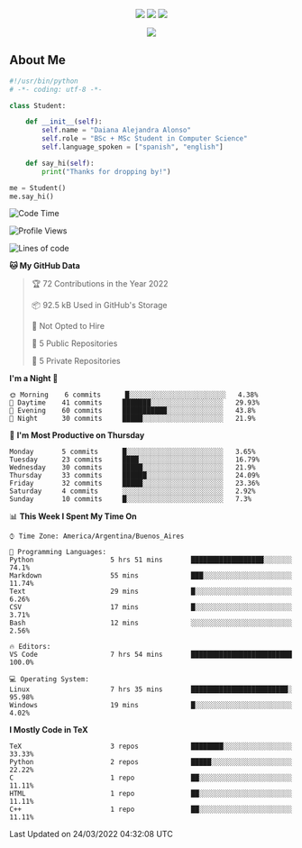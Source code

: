 <p align="center"> 
    <img src="https://badges.pufler.dev/visits/daianalonso/daianalonso?color=0077b5"/>
    <img src="https://badges.pufler.dev/years/daianalonso?color=0077b5"/>
    <img src="https://badges.pufler.dev/commits/monthly/daianalonso?color=0077b5"/>
</p>


<p align="center">   
  <a href="https://linkedin.com/in/daianalonso" target="_blank"><img src="https://img.shields.io/badge/-LinkedIn-0D1117?style=for-the-badge&logo=linkedin&logoColor=0078D4"></a>
    <!--https://dev.to/envoy_/150-badges-for-github-pnk-->
</p>

## About Me

```python
#!/usr/bin/python
# -*- coding: utf-8 -*-

class Student:

    def __init__(self):
        self.name = "Daiana Alejandra Alonso"
        self.role = "BSc + MSc Student in Computer Science"
        self.language_spoken = ["spanish", "english"]

    def say_hi(self):
        print("Thanks for dropping by!")

me = Student()
me.say_hi()
```

<!--START_SECTION:waka-->
![Code Time](http://img.shields.io/badge/Code%20Time-9%20hrs%2020%20mins-blue)

![Profile Views](http://img.shields.io/badge/Profile%20Views-113-blue)

![Lines of code](https://img.shields.io/badge/From%20Hello%20World%20I%27ve%20Written-570%20Thousand%20lines%20of%20code-blue)

**🐱 My GitHub Data** 

> 🏆 72 Contributions in the Year 2022
 > 
> 📦 92.5 kB Used in GitHub's Storage 
 > 
> 🚫 Not Opted to Hire
 > 
> 📜 5 Public Repositories 
 > 
> 🔑 5 Private Repositories  
 > 
**I'm a Night 🦉** 

```text
🌞 Morning    6 commits      █░░░░░░░░░░░░░░░░░░░░░░░░   4.38% 
🌆 Daytime    41 commits     ███████░░░░░░░░░░░░░░░░░░   29.93% 
🌃 Evening    60 commits     ███████████░░░░░░░░░░░░░░   43.8% 
🌙 Night      30 commits     █████░░░░░░░░░░░░░░░░░░░░   21.9%

```
📅 **I'm Most Productive on Thursday** 

```text
Monday       5 commits      █░░░░░░░░░░░░░░░░░░░░░░░░   3.65% 
Tuesday      23 commits     ████░░░░░░░░░░░░░░░░░░░░░   16.79% 
Wednesday    30 commits     █████░░░░░░░░░░░░░░░░░░░░   21.9% 
Thursday     33 commits     ██████░░░░░░░░░░░░░░░░░░░   24.09% 
Friday       32 commits     █████░░░░░░░░░░░░░░░░░░░░   23.36% 
Saturday     4 commits      ░░░░░░░░░░░░░░░░░░░░░░░░░   2.92% 
Sunday       10 commits     █░░░░░░░░░░░░░░░░░░░░░░░░   7.3%

```


📊 **This Week I Spent My Time On** 

```text
⌚︎ Time Zone: America/Argentina/Buenos_Aires

💬 Programming Languages: 
Python                   5 hrs 51 mins       ██████████████████░░░░░░░   74.1% 
Markdown                 55 mins             ███░░░░░░░░░░░░░░░░░░░░░░   11.74% 
Text                     29 mins             █░░░░░░░░░░░░░░░░░░░░░░░░   6.26% 
CSV                      17 mins             █░░░░░░░░░░░░░░░░░░░░░░░░   3.71% 
Bash                     12 mins             ░░░░░░░░░░░░░░░░░░░░░░░░░   2.56%

🔥 Editors: 
VS Code                  7 hrs 54 mins       █████████████████████████   100.0%

💻 Operating System: 
Linux                    7 hrs 35 mins       ████████████████████████░   95.98% 
Windows                  19 mins             █░░░░░░░░░░░░░░░░░░░░░░░░   4.02%

```

**I Mostly Code in TeX** 

```text
TeX                      3 repos             ████████░░░░░░░░░░░░░░░░░   33.33% 
Python                   2 repos             █████░░░░░░░░░░░░░░░░░░░░   22.22% 
C                        1 repo              ██░░░░░░░░░░░░░░░░░░░░░░░   11.11% 
HTML                     1 repo              ██░░░░░░░░░░░░░░░░░░░░░░░   11.11% 
C++                      1 repo              ██░░░░░░░░░░░░░░░░░░░░░░░   11.11%

```



 Last Updated on 24/03/2022 04:32:08 UTC
<!--END_SECTION:waka-->
